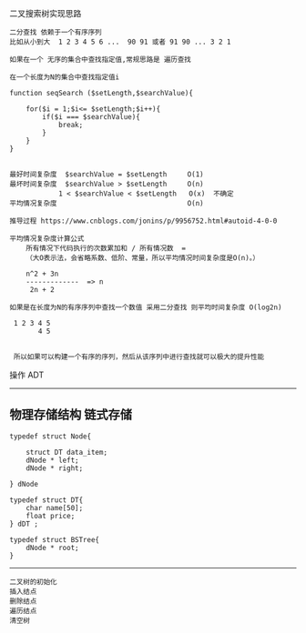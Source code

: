 二叉搜索树实现思路

    二分查找 依赖于一个有序序列
    比如从小到大  1 2 3 4 5 6 ...  90 91 或者 91 90 ... 3 2 1

    如果在一个 无序的集合中查找指定值,常规思路是 遍历查找

    在一个长度为N的集合中查找指定值i

    function seqSearch ($setLength,$searchValue){

        for($i = 1;$i<= $setLength;$i++){
            if($i === $searchValue){
                break;
            }
        }
    }


    最好时间复杂度  $searchValue = $setLength     O(1)
    最坏时间复杂度  $searchValue > $setLength     O(n)
                1 < $searchValue < $setLength   O(x)  不确定
    平均情况复杂度                                O(n)

    推导过程 https://www.cnblogs.com/jonins/p/9956752.html#autoid-4-0-0

    平均情况复杂度计算公式
        所有情况下代码执行的次数累加和 / 所有情况数  =
        （大O表示法，会省略系数、低阶、常量，所以平均情况时间复杂度是O(n)。）

        n^2 + 3n
        -------------  => n
         2n + 2

    如果是在长度为N的有序序列中查找一个数值 采用二分查找 则平均时间复杂度 O(log2n)

     1 2 3 4 5
           4 5


     所以如果可以构建一个有序的序列，然后从该序列中进行查找就可以极大的提升性能

操作
ADT

-------------------

   物理存储结构
       链式存储
-------------------

    typedef struct Node{

        struct DT data_item;
        dNode * left;
        dNode * right;

    } dNode

    typedef struct DT{
        char name[50];
        float price;
    } dDT ;

    typedef struct BSTree{
        dNode * root;
    }

-------------------------------
    二叉树的初始化
    插入结点
    删除结点
    遍历结点
    清空树

